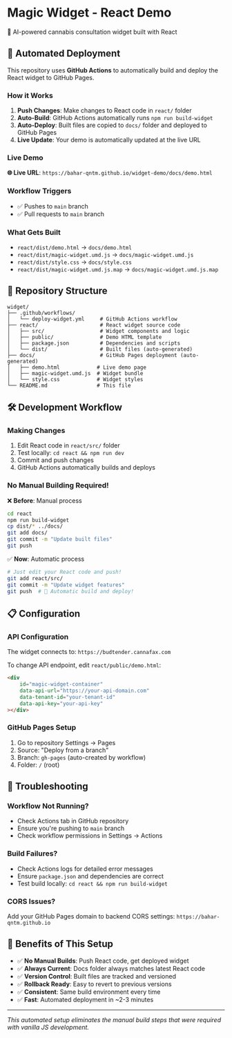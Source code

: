 # Magic Widget - React Demo

🧠 AI-powered cannabis consultation widget built with React

## 🚀 Automated Deployment

This repository uses **GitHub Actions** to automatically build and deploy the React widget to GitHub Pages.

### How it Works

1. **Push Changes**: Make changes to React code in `react/` folder
2. **Auto-Build**: GitHub Actions automatically runs `npm run build-widget`
3. **Auto-Deploy**: Built files are copied to `docs/` folder and deployed to GitHub Pages
4. **Live Update**: Your demo is automatically updated at the live URL

### Live Demo

**🌐 Live URL**: `https://bahar-qntm.github.io/widget-demo/docs/demo.html`

### Workflow Triggers

- ✅ Pushes to `main` branch
- ✅ Pull requests to `main` branch

### What Gets Built

- `react/dist/demo.html` → `docs/demo.html`
- `react/dist/magic-widget.umd.js` → `docs/magic-widget.umd.js`
- `react/dist/style.css` → `docs/style.css`
- `react/dist/magic-widget.umd.js.map` → `docs/magic-widget.umd.js.map`

## 📁 Repository Structure

```
widget/
├── .github/workflows/
│   └── deploy-widget.yml     # GitHub Actions workflow
├── react/                    # React widget source code
│   ├── src/                  # Widget components and logic
│   ├── public/               # Demo HTML template
│   ├── package.json          # Dependencies and scripts
│   └── dist/                 # Built files (auto-generated)
├── docs/                     # GitHub Pages deployment (auto-generated)
│   ├── demo.html            # Live demo page
│   ├── magic-widget.umd.js  # Widget bundle
│   └── style.css            # Widget styles
└── README.md                # This file
```

## 🛠️ Development Workflow

### Making Changes

1. Edit React code in `react/src/` folder
2. Test locally: `cd react && npm run dev`
3. Commit and push changes
4. GitHub Actions automatically builds and deploys

### No Manual Building Required!

❌ **Before**: Manual process
```bash
cd react
npm run build-widget
cp dist/* ../docs/
git add docs/
git commit -m "Update built files"
git push
```

✅ **Now**: Automatic process
```bash
# Just edit your React code and push!
git add react/src/
git commit -m "Update widget features"
git push  # 🎉 Automatic build and deploy!
```

## 📋 Configuration

### API Configuration

The widget connects to: `https://budtender.cannafax.com`

To change API endpoint, edit `react/public/demo.html`:
```html
<div 
    id="magic-widget-container"
    data-api-url="https://your-api-domain.com"
    data-tenant-id="your-tenant-id"
    data-api-key="your-api-key"
></div>
```

### GitHub Pages Setup

1. Go to repository Settings → Pages
2. Source: "Deploy from a branch"
3. Branch: `gh-pages` (auto-created by workflow)
4. Folder: `/` (root)

## 🔧 Troubleshooting

### Workflow Not Running?
- Check Actions tab in GitHub repository
- Ensure you're pushing to `main` branch
- Check workflow permissions in Settings → Actions

### Build Failures?
- Check Actions logs for detailed error messages
- Ensure `package.json` and dependencies are correct
- Test build locally: `cd react && npm run build-widget`

### CORS Issues?
Add your GitHub Pages domain to backend CORS settings:
`https://bahar-qntm.github.io`

## 🎯 Benefits of This Setup

- ✅ **No Manual Builds**: Push React code, get deployed widget
- ✅ **Always Current**: Docs folder always matches latest React code
- ✅ **Version Control**: Built files are tracked and versioned
- ✅ **Rollback Ready**: Easy to revert to previous versions
- ✅ **Consistent**: Same build environment every time
- ✅ **Fast**: Automated deployment in ~2-3 minutes

---

*This automated setup eliminates the manual build steps that were required with vanilla JS development.*
